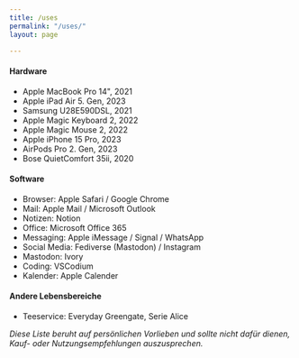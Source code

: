 ```yaml
---
title: /uses
permalink: "/uses/"
layout: page

---
```

#### Hardware
- Apple MacBook Pro 14", 2021
- Apple iPad Air 5. Gen, 2023
- Samsung U28E590DSL, 2021
- Apple Magic Keyboard 2, 2022
- Apple Magic Mouse 2, 2022
- Apple iPhone 15 Pro, 2023
- AirPods Pro 2. Gen, 2023
- Bose QuietComfort 35ii, 2020

#### Software
- Browser: Apple Safari / Google Chrome
- Mail: Apple Mail / Microsoft Outlook
- Notizen: Notion
- Office: Microsoft Office 365
- Messaging: Apple iMessage / Signal / WhatsApp
- Social Media: Fediverse (Mastodon) / Instagram
- Mastodon: Ivory
- Coding: VSCodium
- Kalender: Apple Calender

#### Andere Lebensbereiche
- Teeservice: Everyday Greengate, Serie Alice


*Diese Liste beruht auf persönlichen Vorlieben und sollte nicht dafür dienen, Kauf- oder Nutzungsempfehlungen auszusprechen.*